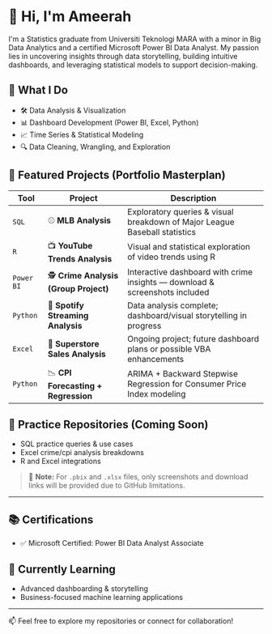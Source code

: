 # 👋 Hi, I'm Ameerah

I'm a Statistics graduate from Universiti Teknologi MARA with a minor in Big Data Analytics and a certified Microsoft Power BI Data Analyst. My passion lies in uncovering insights through data storytelling, building intuitive dashboards, and leveraging statistical models to support decision-making.

## 🧠 What I Do
- 🛠 Data Analysis & Visualization
- 📊 Dashboard Development (Power BI, Excel, Python)
- 📈 Time Series & Statistical Modeling
- 🔍 Data Cleaning, Wrangling, and Exploration

## 💼 Featured Projects (Portfolio Masterplan)

| Tool | Project | Description |
|------|---------|-------------|
| `SQL` | ⚾ **MLB Analysis** | Exploratory queries & visual breakdown of Major League Baseball statistics |
| `R` | 📺 **YouTube Trends Analysis** | Visual and statistical exploration of video trends using R |
| `Power BI` | 🕵️ **Crime Analysis (Group Project)** | Interactive dashboard with crime insights — download & screenshots included |
| `Python` | 🎵 **Spotify Streaming Analysis** | Data analysis complete; dashboard/visual storytelling in progress |
| `Excel` | 🛒 **Superstore Sales Analysis** | Ongoing project; future dashboard plans or possible VBA enhancements |
| `Python` | 📉 **CPI Forecasting + Regression** | ARIMA + Backward Stepwise Regression for Consumer Price Index modeling |

## 🔬 Practice Repositories (Coming Soon)
- SQL practice queries & use cases
- Excel crime/cpi analysis breakdowns
- R and Excel integrations

> 📌 **Note:** For `.pbix` and `.xlsx` files, only screenshots and download links will be provided due to GitHub limitations.

---

## 📚 Certifications
- ✅ Microsoft Certified: Power BI Data Analyst Associate

## 🌱 Currently Learning
- Advanced dashboarding & storytelling
- Business-focused machine learning applications

---

📫 Feel free to explore my repositories or connect for collaboration!

